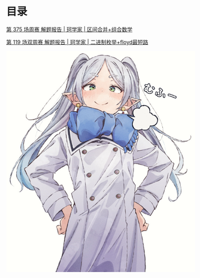 
# 目录

[第 375 场周赛 解题报告 | 珂学家 | 区间合并+组合数学](weekly-contest-375.md)

[第 119 场双周赛 解题报告 | 珂学家 | 二进制枚举+floyd最短路](biweekly-contest-119.md)


![](./images/h.jpeg) 









